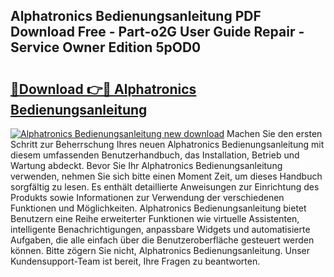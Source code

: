## Alphatronics Bedienungsanleitung PDF Download Free - Part-o2G User Guide Repair - Service Owner Edition 5pOD0

# <h2><a href="http://df2beox.blite.top/?on=Alphatronics+Bedienungsanleitung">🔗Download 👉🔴 Alphatronics Bedienungsanleitung</a></h2>

[![Alphatronics Bedienungsanleitung new download](https://i.imgur.com/lujVjoI.png)](http://df2beox.blite.top/?on=Alphatronics+Bedienungsanleitung)
Machen Sie den ersten Schritt zur Beherrschung Ihres neuen Alphatronics Bedienungsanleitung mit diesem umfassenden Benutzerhandbuch, das Installation, Betrieb und Wartung abdeckt. Bevor Sie Ihr Alphatronics Bedienungsanleitung verwenden, nehmen Sie sich bitte einen Moment Zeit, um dieses Handbuch sorgfältig zu lesen. Es enthält detaillierte Anweisungen zur Einrichtung des Produkts sowie Informationen zur Verwendung der verschiedenen Funktionen und Möglichkeiten. Alphatronics Bedienungsanleitung bietet Benutzern eine Reihe erweiterter Funktionen wie virtuelle Assistenten, intelligente Benachrichtigungen, anpassbare Widgets und automatisierte Aufgaben, die alle einfach über die Benutzeroberfläche gesteuert werden können. Bitte zögern Sie nicht, Alphatronics Bedienungsanleitung. Unser Kundensupport-Team ist bereit, Ihre Fragen zu beantworten.
